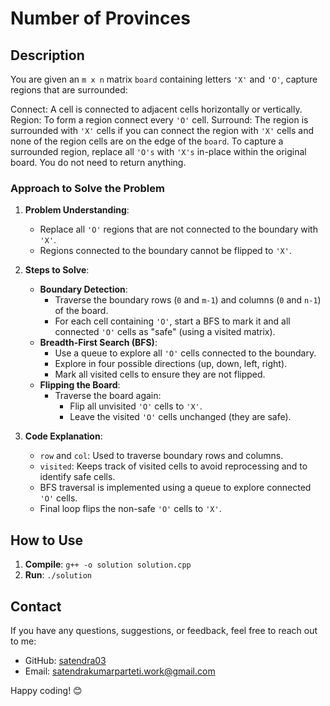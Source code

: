 # Number of Provinces

## Description

You are given an `m x n` matrix `board` containing letters `'X'` and `'O'`, capture regions that are surrounded:

Connect: A cell is connected to adjacent cells horizontally or vertically.
Region: To form a region connect every `'O'` cell.
Surround: The region is surrounded with `'X'` cells if you can connect the region with `'X'` cells and none of the region cells are on the edge of the `board`.
To capture a surrounded region, replace all `'O's` with `'X's` in-place within the original board. You do not need to return anything.

### Approach to Solve the Problem

1. **Problem Understanding**:
   - Replace all `'O'` regions that are not connected to the boundary with `'X'`.
   - Regions connected to the boundary cannot be flipped to `'X'`.

2. **Steps to Solve**:
   - **Boundary Detection**:
     - Traverse the boundary rows (`0` and `m-1`) and columns (`0` and `n-1`) of the board.
     - For each cell containing `'O'`, start a BFS to mark it and all connected `'O'` cells as "safe" (using a visited matrix).
   - **Breadth-First Search (BFS)**:
     - Use a queue to explore all `'O'` cells connected to the boundary.
     - Explore in four possible directions (up, down, left, right).
     - Mark all visited cells to ensure they are not flipped.
   - **Flipping the Board**:
     - Traverse the board again:
       - Flip all unvisited `'O'` cells to `'X'`.
       - Leave the visited `'O'` cells unchanged (they are safe).

3. **Code Explanation**:
   - `row` and `col`: Used to traverse boundary rows and columns.
   - `visited`: Keeps track of visited cells to avoid reprocessing and to identify safe cells.
   - BFS traversal is implemented using a queue to explore connected `'O'` cells.
   - Final loop flips the non-safe `'O'` cells to `'X'`.



## How to Use

1. **Compile**: `g++ -o solution solution.cpp`
2. **Run**: `./solution`

## Contact

If you have any questions, suggestions, or feedback, feel free to reach out to me:

- GitHub: [satendra03](https://github.com/satendra03)
- Email: [satendrakumarparteti.work@gmail.com](mailto:satendrakumarparteti.work@gmail.com)

Happy coding! 😊
